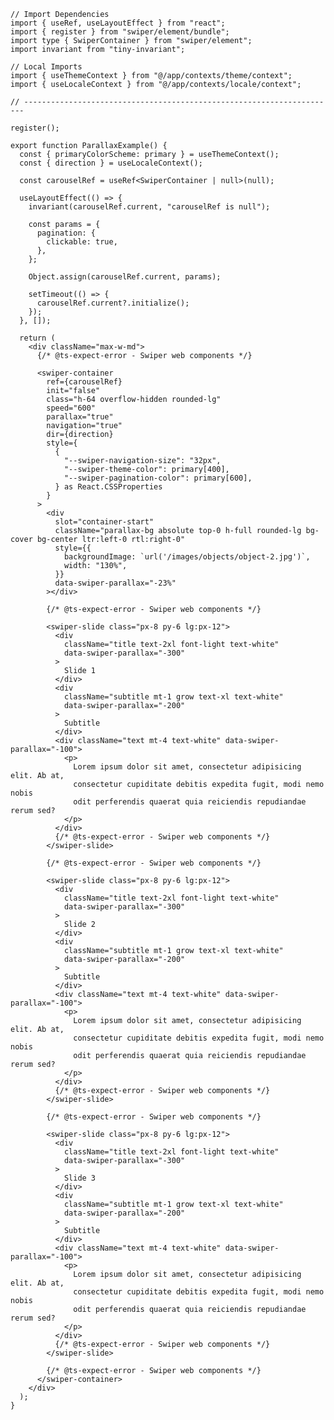 ﻿```tsx
// Import Dependencies
import { useRef, useLayoutEffect } from "react";
import { register } from "swiper/element/bundle";
import type { SwiperContainer } from "swiper/element";
import invariant from "tiny-invariant";

// Local Imports
import { useThemeContext } from "@/app/contexts/theme/context";
import { useLocaleContext } from "@/app/contexts/locale/context";

// ----------------------------------------------------------------------

register();

export function ParallaxExample() {
  const { primaryColorScheme: primary } = useThemeContext();
  const { direction } = useLocaleContext();

  const carouselRef = useRef<SwiperContainer | null>(null);

  useLayoutEffect(() => {
    invariant(carouselRef.current, "carouselRef is null");

    const params = {
      pagination: {
        clickable: true,
      },
    };

    Object.assign(carouselRef.current, params);

    setTimeout(() => {
      carouselRef.current?.initialize();
    });
  }, []);

  return (
    <div className="max-w-md">
      {/* @ts-expect-error - Swiper web components */}

      <swiper-container
        ref={carouselRef}
        init="false"
        class="h-64 overflow-hidden rounded-lg"
        speed="600"
        parallax="true"
        navigation="true"
        dir={direction}
        style={
          {
            "--swiper-navigation-size": "32px",
            "--swiper-theme-color": primary[400],
            "--swiper-pagination-color": primary[600],
          } as React.CSSProperties
        }
      >
        <div
          slot="container-start"
          className="parallax-bg absolute top-0 h-full rounded-lg bg-cover bg-center ltr:left-0 rtl:right-0"
          style={{
            backgroundImage: `url('/images/objects/object-2.jpg')`,
            width: "130%",
          }}
          data-swiper-parallax="-23%"
        ></div>

        {/* @ts-expect-error - Swiper web components */}

        <swiper-slide class="px-8 py-6 lg:px-12">
          <div
            className="title text-2xl font-light text-white"
            data-swiper-parallax="-300"
          >
            Slide 1
          </div>
          <div
            className="subtitle mt-1 grow text-xl text-white"
            data-swiper-parallax="-200"
          >
            Subtitle
          </div>
          <div className="text mt-4 text-white" data-swiper-parallax="-100">
            <p>
              Lorem ipsum dolor sit amet, consectetur adipisicing elit. Ab at,
              consectetur cupiditate debitis expedita fugit, modi nemo nobis
              odit perferendis quaerat quia reiciendis repudiandae rerum sed?
            </p>
          </div>
          {/* @ts-expect-error - Swiper web components */}
        </swiper-slide>

        {/* @ts-expect-error - Swiper web components */}

        <swiper-slide class="px-8 py-6 lg:px-12">
          <div
            className="title text-2xl font-light text-white"
            data-swiper-parallax="-300"
          >
            Slide 2
          </div>
          <div
            className="subtitle mt-1 grow text-xl text-white"
            data-swiper-parallax="-200"
          >
            Subtitle
          </div>
          <div className="text mt-4 text-white" data-swiper-parallax="-100">
            <p>
              Lorem ipsum dolor sit amet, consectetur adipisicing elit. Ab at,
              consectetur cupiditate debitis expedita fugit, modi nemo nobis
              odit perferendis quaerat quia reiciendis repudiandae rerum sed?
            </p>
          </div>
          {/* @ts-expect-error - Swiper web components */}
        </swiper-slide>

        {/* @ts-expect-error - Swiper web components */}

        <swiper-slide class="px-8 py-6 lg:px-12">
          <div
            className="title text-2xl font-light text-white"
            data-swiper-parallax="-300"
          >
            Slide 3
          </div>
          <div
            className="subtitle mt-1 grow text-xl text-white"
            data-swiper-parallax="-200"
          >
            Subtitle
          </div>
          <div className="text mt-4 text-white" data-swiper-parallax="-100">
            <p>
              Lorem ipsum dolor sit amet, consectetur adipisicing elit. Ab at,
              consectetur cupiditate debitis expedita fugit, modi nemo nobis
              odit perferendis quaerat quia reiciendis repudiandae rerum sed?
            </p>
          </div>
          {/* @ts-expect-error - Swiper web components */}
        </swiper-slide>

        {/* @ts-expect-error - Swiper web components */}
      </swiper-container>
    </div>
  );
}

```
